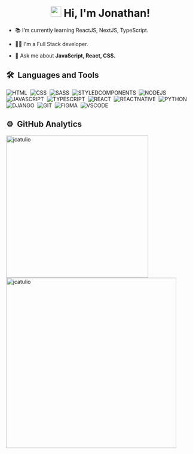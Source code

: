<h1 align="center"><img src="https://media.giphy.com/media/hvRJCLFzcasrR4ia7z/giphy.gif" width="28px" height="28px"> Hi, I'm Jonathan!</h1>

- 📚 I’m currently learning ReactJS, NextJS, TypeScript.

- 🧑‍💻 I'm a Full Stack developer.

- 💭 Ask me about **JavaScript, React, CSS.**

## 🛠️ &nbsp;Languages and Tools

![HTML](https://img.shields.io/badge/HTML-E34F26?style=plastic&logo=html5&logoColor=white)&nbsp;
![CSS](https://img.shields.io/badge/CSS-1572B6?style=plastic&logo=css3&logoColor=white)&nbsp;
![SASS](https://img.shields.io/badge/Sass-CC6699?style=plastic&logo=sass&logoColor=white)&nbsp;
![STYLEDCOMPONENTS](https://img.shields.io/badge/styled--components-DB7093?style=plastic&logo=styled-components&logoColor=white)&nbsp;
![NODEJS](https://img.shields.io/badge/Node.js-43853D?style=plastic&logo=node.js&logoColor=white)&nbsp;
![JAVASCRIPT](https://img.shields.io/badge/JavaScript-323330?style=plastic&logo=javascript&logoColor=F7DF1E)&nbsp;
![TYPESCRIPT](https://img.shields.io/badge/TypeScript-007ACC?style=plastic&logo=typescript&logoColor=white)&nbsp;
![REACT](https://img.shields.io/badge/React-20232A?style=plastic&logo=react&logoColor=61DAFB)&nbsp;
![REACTNATIVE](https://img.shields.io/badge/React_Native-20232A?style=plastic&logo=react&logoColor=61DAFB)&nbsp;
![PYTHON](https://img.shields.io/badge/Python-14354C?style=plastic&logo=python&logoColor=white)&nbsp;
![DJANGO](https://img.shields.io/badge/Django-092E20?style=plastic&logo=django&logoColor=white)&nbsp;
![GIT](https://img.shields.io/badge/GIT-CC342D?style=plastic&logo=git&logoColor=white)&nbsp;
![FIGMA](https://img.shields.io/badge/Figma-F24E1E?style=plastic&logo=figma&logoColor=white)&nbsp;
![VSCODE](https://img.shields.io/badge/VSCode-0078D4?style=plastic&logo=visual%20studio%20code&logoColor=white)&nbsp;

## ⚙️ &nbsp;GitHub Analytics

<div>
  <img width="380em" src="https://github-readme-stats-sage-chi.vercel.app/api/top-langs?username=jcatulio&hide=css&show_icons=true&theme=radical&locale=en&layout=compact" alt="jcatulio" />
  <img width="455em" src="https://github-readme-stats-sage-chi.vercel.app/api?username=jcatulio&show_icons=true&theme=radical&locale=en" alt="jcatulio" />
</div>





